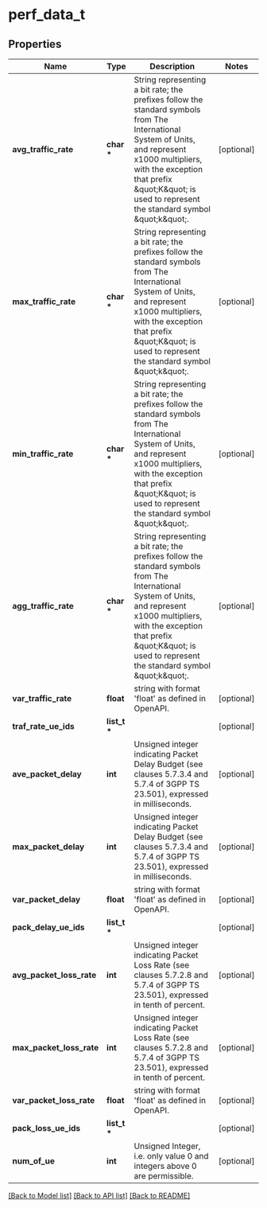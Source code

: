 # perf_data_t

## Properties
Name | Type | Description | Notes
------------ | ------------- | ------------- | -------------
**avg_traffic_rate** | **char \*** | String representing a bit rate; the prefixes follow the standard symbols from The International System of Units, and represent x1000 multipliers, with the exception that prefix \&quot;K\&quot; is used to represent the standard symbol \&quot;k\&quot;.  | [optional] 
**max_traffic_rate** | **char \*** | String representing a bit rate; the prefixes follow the standard symbols from The International System of Units, and represent x1000 multipliers, with the exception that prefix \&quot;K\&quot; is used to represent the standard symbol \&quot;k\&quot;.  | [optional] 
**min_traffic_rate** | **char \*** | String representing a bit rate; the prefixes follow the standard symbols from The International System of Units, and represent x1000 multipliers, with the exception that prefix \&quot;K\&quot; is used to represent the standard symbol \&quot;k\&quot;.  | [optional] 
**agg_traffic_rate** | **char \*** | String representing a bit rate; the prefixes follow the standard symbols from The International System of Units, and represent x1000 multipliers, with the exception that prefix \&quot;K\&quot; is used to represent the standard symbol \&quot;k\&quot;.  | [optional] 
**var_traffic_rate** | **float** | string with format &#39;float&#39; as defined in OpenAPI. | [optional] 
**traf_rate_ue_ids** | **list_t \*** |  | [optional] 
**ave_packet_delay** | **int** | Unsigned integer indicating Packet Delay Budget (see clauses 5.7.3.4 and 5.7.4 of 3GPP TS 23.501), expressed in milliseconds.  | [optional] 
**max_packet_delay** | **int** | Unsigned integer indicating Packet Delay Budget (see clauses 5.7.3.4 and 5.7.4 of 3GPP TS 23.501), expressed in milliseconds.  | [optional] 
**var_packet_delay** | **float** | string with format &#39;float&#39; as defined in OpenAPI. | [optional] 
**pack_delay_ue_ids** | **list_t \*** |  | [optional] 
**avg_packet_loss_rate** | **int** | Unsigned integer indicating Packet Loss Rate (see clauses 5.7.2.8 and 5.7.4 of 3GPP TS 23.501), expressed in tenth of percent.  | [optional] 
**max_packet_loss_rate** | **int** | Unsigned integer indicating Packet Loss Rate (see clauses 5.7.2.8 and 5.7.4 of 3GPP TS 23.501), expressed in tenth of percent.  | [optional] 
**var_packet_loss_rate** | **float** | string with format &#39;float&#39; as defined in OpenAPI. | [optional] 
**pack_loss_ue_ids** | **list_t \*** |  | [optional] 
**num_of_ue** | **int** | Unsigned Integer, i.e. only value 0 and integers above 0 are permissible. | [optional] 

[[Back to Model list]](../README.md#documentation-for-models) [[Back to API list]](../README.md#documentation-for-api-endpoints) [[Back to README]](../README.md)


